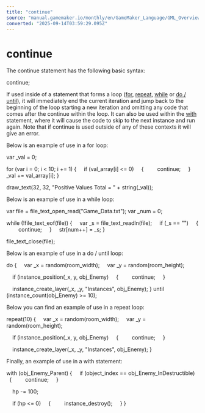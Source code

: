 ```yaml
---
title: "continue"
source: "manual.gamemaker.io/monthly/en/GameMaker_Language/GML_Overview/Language_Features/continue.htm"
converted: "2025-09-14T03:59:29.095Z"
---
```


# continue

The continue statement has the following basic syntax:

continue;

If used inside of a statement that forms a loop ([for](for.md), [repeat](repeat.md), [while](while.md) or [do / until](do___until.md)), it will immediately end the current iteration and jump back to the beginning of the loop starting a new iteration and omitting any code that comes after the continue within the loop. It can also be used within the [with](with.md) statement, where it will cause the code to skip to the next instance and run again. Note that if continue is used outside of any of these contexts it will give an error.

Below is an example of use in a for loop:

var \_val = 0;

for (var i = 0; i < 10; i += 1)
{
    if (val\_array\[i\] <= 0)
    {
        continue;
    }
    \_val += val\_array\[i\];
}

draw\_text(32, 32, "Positive Values Total = " + string(\_val));

Below is an example of use in a while loop:

var file = file\_text\_open\_read("Game\_Data.txt");
var \_num = 0;

while (!file\_text\_eof(file))
{
    var \_s = file\_text\_readln(file);
    if (\_s == "")
    {
        continue;
    }
    str\[num++\] = \_s;
}

file\_text\_close(file);

Below is an example of use in a do / until loop:

do
{
    var \_x = random(room\_width);
    var \_y = random(room\_height);

    if (instance\_position(\_x, y, obj\_Enemy)
    {
        continue;
    }

    instance\_create\_layer(\_x, \_y, "Instances", obj\_Enemy);
}
until (instance\_count(obj\_Enemy) >= 10);

Below you can find an example of use in a repeat loop:

repeat(10)
{
    var \_x = random(room\_width);
    var \_y = random(room\_height);

    if (instance\_position(\_x, y, obj\_Enemy)
    {
        continue;
    }

    instance\_create\_layer(\_x, \_y, "Instances", obj\_Enemy);
}

Finally, an example of use in a with statement:

with (obj\_Enemy\_Parent)
{
    if (object\_index == obj\_Enemy\_InDestructible)
    {
        continue;
    }

    hp -= 100;

    if (hp <= 0)
    {
        instance\_destroy();
    }
}